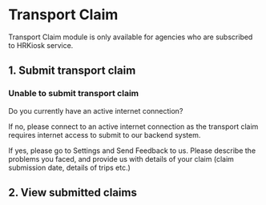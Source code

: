 # Transport Claim

Transport Claim module is only available for agencies who are subscribed to HRKiosk service.

## 1. Submit transport claim
### Unable to submit transport claim
Do you currently have an active internet connection? 

If no, please connect to an active internet connection as the transport claim requires internet access to submit to our backend system.

If yes, please go to Settings and Send Feedback to us. Please describe the problems you faced, and provide us with details of your claim (claim submission date, details of trips etc.)

## 2. View submitted claims
